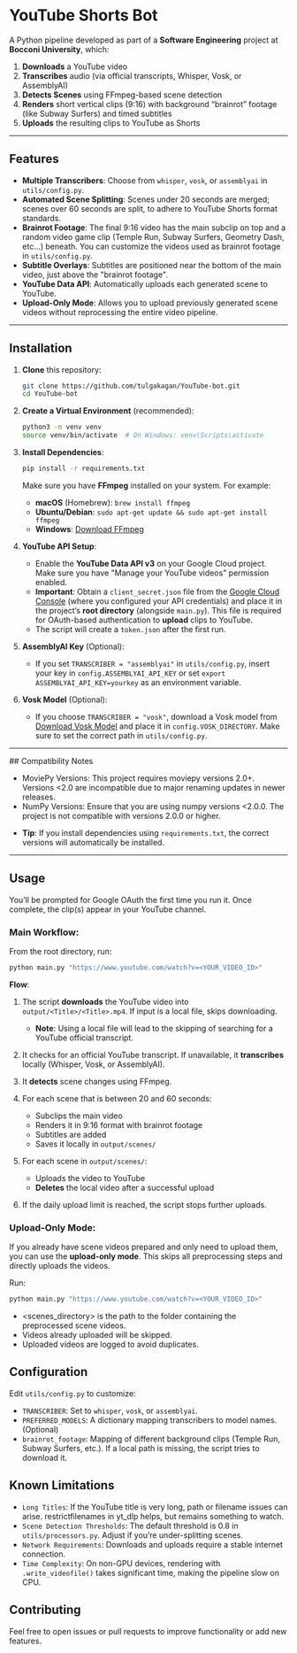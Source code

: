 # YouTube Shorts Bot

A Python pipeline developed as part of a **Software Engineering** project at **Bocconi University**, which:

1. **Downloads** a YouTube video
2. **Transcribes** audio (via official transcripts, Whisper, Vosk, or AssemblyAI)
3. **Detects Scenes** using FFmpeg-based scene detection
4. **Renders** short vertical clips (9:16) with background “brainrot” footage (like Subway Surfers) and timed subtitles
5. **Uploads** the resulting clips to YouTube as Shorts

---

## Features

- **Multiple Transcribers**: Choose from `whisper`, `vosk`, or `assemblyai` in `utils/config.py`.
- **Automated Scene Splitting**: Scenes under 20 seconds are merged; scenes over 60 seconds are split, to adhere to YouTube Shorts format standards.
- **Brainrot Footage**: The final 9:16 video has the main subclip on top and a random video game clip (Temple Run, Subway Surfers, Geometry Dash, etc...) beneath. You can customize the videos used as brainrot footage in `utils/config.py`.
- **Subtitle Overlays**: Subtitles are positioned near the bottom of the main video, just above the "brainrot footage".
- **YouTube Data API**: Automatically uploads each generated scene to YouTube.
- **Upload-Only Mode**: Allows you to upload previously generated scene videos without reprocessing the entire video pipeline.

---

## Installation

1. **Clone** this repository:

   ```bash
   git clone https://github.com/tulgakagan/YouTube-bot.git
   cd YouTube-bot
   ```

2. **Create a Virtual Environment** (recommended):

   ```bash
   python3 -m venv venv
   source venv/bin/activate  # On Windows: venv\Scripts\activate
   ```

3. **Install Dependencies**:

   ```bash
   pip install -r requirements.txt
   ```

   Make sure you have **FFmpeg** installed on your system. For example:

   - **macOS** (Homebrew): `brew install ffmpeg`
   - **Ubuntu/Debian**: `sudo apt-get update && sudo apt-get install ffmpeg`
   - **Windows**: [Download FFmpeg](https://ffmpeg.org/download.html)

4. **YouTube API Setup**:

   - Enable the **YouTube Data API v3** on your Google Cloud project. Make sure you have "Manage your YouTube videos" permission enabled.
   - **Important**: Obtain a `client_secret.json` file from the [Google Cloud Console](console.cloud.google.com) (where you configured your API credentials) and place it in the project’s **root directory** (alongside `main.py`). This file is required for OAuth-based authentication to **upload** clips to YouTube.
   - The script will create a `token.json` after the first run.

5. **AssemblyAI Key** (Optional):

   - If you set `TRANSCRIBER = "assemblyai"` in `utils/config.py`, insert your key in `config.ASSEMBLYAI_API_KEY` or set `export ASSEMBLYAI_API_KEY=yourkey` as an environment variable.

6. **Vosk Model** (Optional):
   - If you choose `TRANSCRIBER = "vosk"`, download a Vosk model from [Download Vosk Model](alphacephei.com/vosk/models) and place it in `config.VOSK_DIRECTORY`. Make sure to set the correct path in `utils/config.py`.

---

## Compatibility Notes

- MoviePy Versions: This project requires moviepy versions 2.0+. Versions <2.0 are incompatible due to major renaming updates in newer releases.
- NumPy Versions: Ensure that you are using numpy versions <2.0.0. The project is not compatible with versions 2.0.0 or higher.

* **Tip**: If you install dependencies using `requirements.txt`, the correct versions will automatically be installed.

---

## Usage

You’ll be prompted for Google OAuth the first time you run it. Once complete, the clip(s) appear in your YouTube channel.

### Main Workflow:

From the root directory, run:

```bash
python main.py "https://www.youtube.com/watch?v=<YOUR_VIDEO_ID>"
```

**Flow**:

1. The script **downloads** the YouTube video into `output/<Title>/<Title>.mp4`. If input is a local file, skips downloading.

   - **Note**: Using a local file will lead to the skipping of searching for a YouTube official transcript.

2. It checks for an official YouTube transcript. If unavailable, it **transcribes** locally (Whisper, Vosk, or AssemblyAI).

3. It **detects** scene changes using FFmpeg.

4. For each scene that is between 20 and 60 seconds:

   - Subclips the main video
   - Renders it in 9:16 format with brainrot footage
   - Subtitles are added
   - Saves it locally in `output/scenes/`

5. For each scene in `output/scenes/`:

   - Uploads the video to YouTube
   - **Deletes** the local video after a successful upload

6. If the daily upload limit is reached, the script stops further uploads.

### Upload-Only Mode:

If you already have scene videos prepared and only need to upload them, you can use the **upload-only mode**. This skips all preprocessing steps and directly uploads the videos.

Run:

```bash
python main.py "https://www.youtube.com/watch?v=<YOUR_VIDEO_ID>"
```

- <scenes_directory> is the path to the folder containing the preprocessed scene videos.
- Videos already uploaded will be skipped.
- Uploaded videos are logged to avoid duplicates.

## Configuration

Edit `utils/config.py` to customize:

- `TRANSCRIBER`: Set to `whisper`, `vosk`, or `assemblyai`.
- `PREFERRED_MODELS`: A dictionary mapping transcribers to model names. (Optional)
- `brainrot_footage`: Mapping of different background clips (Temple Run, Subway Surfers, etc.). If a local path is missing, the script tries to download it.

## Known Limitations

- `Long Titles`: If the YouTube title is very long, path or filename issues can arise. restrictfilenames in yt_dlp helps, but remains something to watch.
- `Scene Detection Thresholds`: The default threshold is 0.8 in `utils/processors.py`. Adjust if you’re under-splitting scenes.
- `Network Requirements`: Downloads and uploads require a stable internet connection.
- `Time Complexity`: On non-GPU devices, rendering with `.write_videofile()` takes significant time, making the pipeline slow on CPU.

## Contributing

Feel free to open issues or pull requests to improve functionality or add new features.

